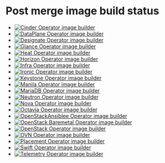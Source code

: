 # Post merge image build status

* [![Cinder Operator image builder](https://github.com/openstack-k8s-operators/cinder-operator/actions/workflows/build-cinder-operator.yaml/badge.svg)](https://github.com/openstack-k8s-operators/cinder-operator/actions/workflows/build-cinder-operator.yaml)
* [![DataPlane Operator image builder](https://github.com/openstack-k8s-operators/dataplane-operator/actions/workflows/build-dataplane-operator.yaml/badge.svg)](https://github.com/openstack-k8s-operators/dataplane-operator/actions/workflows/build-dataplane-operator.yaml)
* [![Designate Operator image builder](https://github.com/openstack-k8s-operators/designate-operator/actions/workflows/build-designate-operator.yaml/badge.svg)](https://github.com/openstack-k8s-operators/designate-operator/actions/workflows/build-designate-operator.yaml)
* [![Glance Operator image builder](https://github.com/openstack-k8s-operators/glance-operator/actions/workflows/build-glance-operator.yaml/badge.svg)](https://github.com/openstack-k8s-operators/glance-operator/actions/workflows/build-glance-operator.yaml)
* [![Heat Operator image builder](https://github.com/openstack-k8s-operators/heat-operator/actions/workflows/build-heat-operator.yaml/badge.svg)](https://github.com/openstack-k8s-operators/heat-operator/actions/workflows/build-heat-operator.yaml)
* [![Horizon Operator image builder](https://github.com/openstack-k8s-operators/horizon-operator/actions/workflows/build-horizon-operator.yaml/badge.svg)](https://github.com/openstack-k8s-operators/horizon-operator/actions/workflows/build-horizon-operator.yaml)
* [![Infra Operator image builder](https://github.com/openstack-k8s-operators/infra-operator/actions/workflows/build-infra-operator.yaml/badge.svg)](https://github.com/openstack-k8s-operators/infra-operator/actions/workflows/build-infra-operator.yaml)
* [![Ironic Operator image builder](https://github.com/openstack-k8s-operators/ironic-operator/actions/workflows/build-ironic-operator.yaml/badge.svg)](https://github.com/openstack-k8s-operators/ironic-operator/actions/workflows/build-ironic-operator.yaml)
* [![Keystone Operator image builder](https://github.com/openstack-k8s-operators/keystone-operator/actions/workflows/build-keystone-operator.yaml/badge.svg)](https://github.com/openstack-k8s-operators/keystone-operator/actions/workflows/build-keystone-operator.yaml)
* [![Manila Operator image builder](https://github.com/openstack-k8s-operators/manila-operator/actions/workflows/build-manila-operator.yaml/badge.svg)](https://github.com/openstack-k8s-operators/manila-operator/actions/workflows/build-manila-operator.yaml)
* [![MariaDB Operator image builder](https://github.com/openstack-k8s-operators/mariadb-operator/actions/workflows/build-mariadb-operator.yaml/badge.svg)](https://github.com/openstack-k8s-operators/mariadb-operator/actions/workflows/build-mariadb-operator.yaml)
* [![Neutron Operator image builder](https://github.com/openstack-k8s-operators/neutron-operator/actions/workflows/build-neutron-operator.yaml/badge.svg)](https://github.com/openstack-k8s-operators/neutron-operator/actions/workflows/build-neutron-operator.yaml)
* [![Nova Operator image builder](https://github.com/openstack-k8s-operators/nova-operator/actions/workflows/build-nova-operator.yaml/badge.svg)](https://github.com/openstack-k8s-operators/nova-operator/actions/workflows/build-nova-operator.yaml)
* [![Octavia Operator image builder](https://github.com/openstack-k8s-operators/octavia-operator/actions/workflows/build-octavia-operator.yaml/badge.svg)](https://github.com/openstack-k8s-operators/octavia-operator/actions/workflows/build-octavia-operator.yaml)
* [![OpenStackAnsiblee Operator image builder](https://github.com/openstack-k8s-operators/openstack-ansibleee-operator/actions/workflows/build-openstack-ansibleee-operator.yaml/badge.svg)](https://github.com/openstack-k8s-operators/openstack-ansibleee-operator/actions/workflows/build-openstack-ansibleee-operator.yaml)
* [![OpenStack Baremetal Operator image builder](https://github.com/openstack-k8s-operators/openstack-baremetal-operator/actions/workflows/build-openstack-baremetal-operator.yaml/badge.svg)](https://github.com/openstack-k8s-operators/openstack-baremetal-operator/actions/workflows/build-openstack-baremetal-operator.yaml)
* [![OpenStack Operator image builder](https://github.com/openstack-k8s-operators/openstack-operator/actions/workflows/build-openstack-operator.yaml/badge.svg)](https://github.com/openstack-k8s-operators/openstack-operator/actions/workflows/build-openstack-operator.yaml)
* [![OVN Operator image builder](https://github.com/openstack-k8s-operators/ovn-operator/actions/workflows/build-ovn-operator.yaml/badge.svg)](https://github.com/openstack-k8s-operators/ovn-operator/actions/workflows/build-ovn-operator.yaml)
* [![Placement Operator image builder](https://github.com/openstack-k8s-operators/placement-operator/actions/workflows/build-placement-operator.yaml/badge.svg)](https://github.com/openstack-k8s-operators/placement-operator/actions/workflows/build-placement-operator.yaml)
* [![Swift Operator image builder](https://github.com/openstack-k8s-operators/swift-operator/actions/workflows/build-swift-operator.yaml/badge.svg)](https://github.com/openstack-k8s-operators/swift-operator/actions/workflows/build-swift-operator.yaml)
* [![Telemetry Operator image builder](https://github.com/openstack-k8s-operators/telemetry-operator/actions/workflows/build-telemetry-operator.yaml/badge.svg)](https://github.com/openstack-k8s-operators/telemetry-operator/actions/workflows/build-telemetry-operator.yaml)

<!---
[![<> Operator image builder](https://github.com/openstack-k8s-operators/<>-operator/actions/workflows/build-<>-operator.yaml/badge.svg)](https://github.com/openstack-k8s-operators/<>-operator/actions/workflows/build-<>-operator.yaml)
-->
